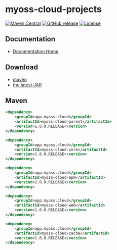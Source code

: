 # myoss-cloud-projects

[![Maven Central](https://img.shields.io/maven-central/v/app.myoss.cloud/myoss-cloud-parent.svg)](https://maven-badges.herokuapp.com/maven-central/app.myoss.cloud/myoss-cloud-parent/)
[![GitHub release](https://img.shields.io/github/release/myoss-cloud/myoss-cloud-projects.svg)](https://github.com/myoss-cloud/myoss-cloud-projects/releases)
[![License](https://img.shields.io/badge/license-Apache%202-4EB1BA.svg)](https://www.apache.org/licenses/LICENSE-2.0.html)

## Documentation

- [Documentation Home](https://github.com/myoss-cloud/myoss-cloud-projects/wiki)

## Download

- [maven][1]
- [the latest JAR][2]  

[1]: http://repo1.maven.org/maven2/app/myoss/cloud/myoss-cloud-parent/  
[2]: https://search.maven.org/remote_content?g=app.myoss.cloud&a=myoss-cloud-parent&v=LATEST

## Maven

```xml
<dependency>
    <groupId>app.myoss.cloud</groupId>
    <artifactId>myoss-cloud-parent</artifactId>
    <version>1.0.0.RELEASE</version>
</dependency>
```

```xml
<dependency>
    <groupId>app.myoss.cloud</groupId>
    <artifactId>myoss-cloud-core</artifactId>
    <version>1.0.0.RELEASE</version>
</dependency>
```

```xml
<dependency>
    <groupId>app.myoss.cloud</groupId>
    <artifactId>myoss-cloud-apm</artifactId>
    <version>1.0.0.RELEASE</version>
</dependency>
```

```xml
<dependency>
    <groupId>app.myoss.cloud</groupId>
    <artifactId>myoss-cloud-web</artifactId>
    <version>1.0.0.RELEASE</version>
</dependency>
```

```xml
<dependency>
    <groupId>app.myoss.cloud</groupId>
    <artifactId>myoss-cloud-cache</artifactId>
    <version>1.0.0.RELEASE</version>
</dependency>
```
